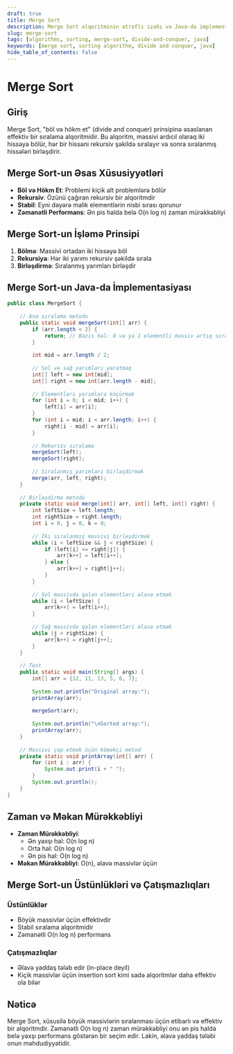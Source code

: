 ```yaml
---
draft: true
title: Merge Sort
description: Merge Sort alqoritminin ətraflı izahı və Java-da implementasiyası
slug: merge-sort
tags: [algorithms, sorting, merge-sort, divide-and-conquer, java]
keywords: [merge sort, sorting algorithm, divide and conquer, java]
hide_table_of_contents: false
---
```


# Merge Sort

## Giriş

Merge Sort, "böl və hökm et" (divide and conquer) prinsipinə əsaslanan effektiv bir sıralama alqoritmidir. Bu alqoritm, massivi ardıcıl olaraq iki hissəyə bölür, hər bir hissəni rekursiv şəkildə sıralayır və sonra sıralanmış hissələri birləşdirir.

## Merge Sort-un Əsas Xüsusiyyətləri

- **Böl və Hökm Et**: Problemi kiçik alt problemlərə bölür
- **Rekursiv**: Özünü çağıran rekursiv bir alqoritmdir
- **Stabil**: Eyni dəyərə malik elementlərin nisbi sırası qorunur
- **Zəmanətli Performans**: Ən pis halda belə O(n log n) zaman mürəkkəbliyi

## Merge Sort-un İşləmə Prinsipi

1. **Bölmə**: Massivi ortadan iki hissəyə böl
2. **Rekursiya**: Hər iki yarımı rekursiv şəkildə sırala
3. **Birləşdirmə**: Sıralanmış yarımları birləşdir

## Merge Sort-un Java-da İmplementasiyası

```java
public class MergeSort {
    
    // Ana sıralama metodu
    public static void mergeSort(int[] arr) {
        if (arr.length < 2) {
            return; // Bazis hal: 0 və ya 1 elementli massiv artıq sıralanmış sayılır
        }
        
        int mid = arr.length / 2;
        
        // Sol və sağ yarımları yaratmaq
        int[] left = new int[mid];
        int[] right = new int[arr.length - mid];
        
        // Elementləri yarımlara köçürmək
        for (int i = 0; i < mid; i++) {
            left[i] = arr[i];
        }
        for (int i = mid; i < arr.length; i++) {
            right[i - mid] = arr[i];
        }
        
        // Rekursiv sıralama
        mergeSort(left);
        mergeSort(right);
        
        // Sıralanmış yarımları birləşdirmək
        merge(arr, left, right);
    }
    
    // Birləşdirmə metodu
    private static void merge(int[] arr, int[] left, int[] right) {
        int leftSize = left.length;
        int rightSize = right.length;
        int i = 0, j = 0, k = 0;
        
        // İki sıralanmış massivi birləşdirmək
        while (i < leftSize && j < rightSize) {
            if (left[i] <= right[j]) {
                arr[k++] = left[i++];
            } else {
                arr[k++] = right[j++];
            }
        }
        
        // Sol massivdə qalan elementləri əlavə etmək
        while (i < leftSize) {
            arr[k++] = left[i++];
        }
        
        // Sağ massivdə qalan elementləri əlavə etmək
        while (j < rightSize) {
            arr[k++] = right[j++];
        }
    }
    
    // Test
    public static void main(String[] args) {
        int[] arr = {12, 11, 13, 5, 6, 7};
        
        System.out.println("Original array:");
        printArray(arr);
        
        mergeSort(arr);
        
        System.out.println("\nSorted array:");
        printArray(arr);
    }
    
    // Massivi çap etmək üçün köməkçi metod
    private static void printArray(int[] arr) {
        for (int i : arr) {
            System.out.print(i + " ");
        }
        System.out.println();
    }
}
```

## Zaman və Məkan Mürəkkəbliyi

- **Zaman Mürəkkəbliyi**: 
  - Ən yaxşı hal: O(n log n)
  - Orta hal: O(n log n)
  - Ən pis hal: O(n log n)
- **Məkan Mürəkkəbliyi**: O(n), əlavə massivlər üçün

## Merge Sort-un Üstünlükləri və Çatışmazlıqları

### Üstünlüklər
- Böyük massivlər üçün effektivdir
- Stabil sıralama alqoritmidir
- Zəmanətli O(n log n) performans

### Çatışmazlıqlar
- Əlavə yaddaş tələb edir (in-place deyil)
- Kiçik massivlər üçün insertion sort kimi sadə alqoritmlər daha effektiv ola bilər

## Nəticə

Merge Sort, xüsusilə böyük massivlərin sıralanması üçün etibarlı və effektiv bir alqoritmdir. Zəmanətli O(n log n) zaman mürəkkəbliyi onu ən pis halda belə yaxşı performans göstərən bir seçim edir. Lakin, əlavə yaddaş tələbi onun məhdudiyyətidir.